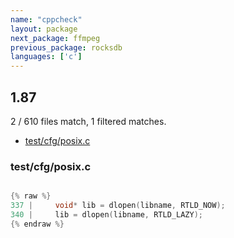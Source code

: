 ```yaml
---
name: "cppcheck"
layout: package
next_package: ffmpeg
previous_package: rocksdb
languages: ['c']
---
```

## 1.87
2 / 610 files match, 1 filtered matches.

 - [test/cfg/posix.c](#testcfgposixc)

### test/cfg/posix.c

```c

{% raw %}
337 |     void* lib = dlopen(libname, RTLD_NOW);
340 |     lib = dlopen(libname, RTLD_LAZY);
{% endraw %}

```